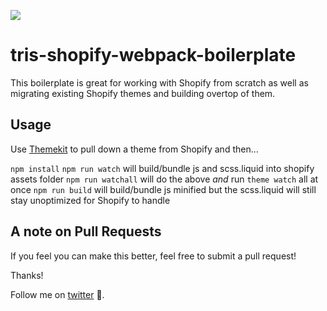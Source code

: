 ![](https://javascript30.com/images/JS3-social-share.png)

# tris-shopify-webpack-boilerplate

This boilerplate is great for working with Shopify from scratch as well as migrating existing Shopify themes and building overtop of them.


## Usage

Use [Themekit](https://shopify.github.io/themekit/) to pull down a theme from Shopify and then...

`npm install`
`npm run watch` will build/bundle js and scss.liquid into shopify assets folder
`npm run watchall` will do the above *and* run `theme watch` all at once
`npm run build` will build/bundle js minified but the scss.liquid will still stay unoptimized for Shopify to handle

## A note on Pull Requests

If you feel you can make this better, feel free to submit a pull request!

Thanks!

Follow me on [twitter](https://twitter.com/triscodes) 💎.